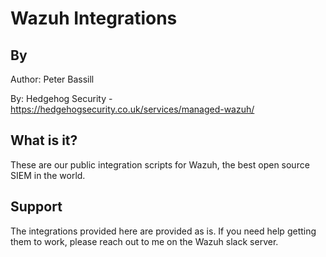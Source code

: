 # Wazuh Integrations

## By
Author:   Peter Bassill

By:       Hedgehog Security - https://hedgehogsecurity.co.uk/services/managed-wazuh/

## What is it?
These are our public integration scripts for Wazuh, the best open source SIEM in the world.

## Support
The integrations provided here are provided as is. If you need help getting them to work, please reach out to me on the Wazuh slack server.
